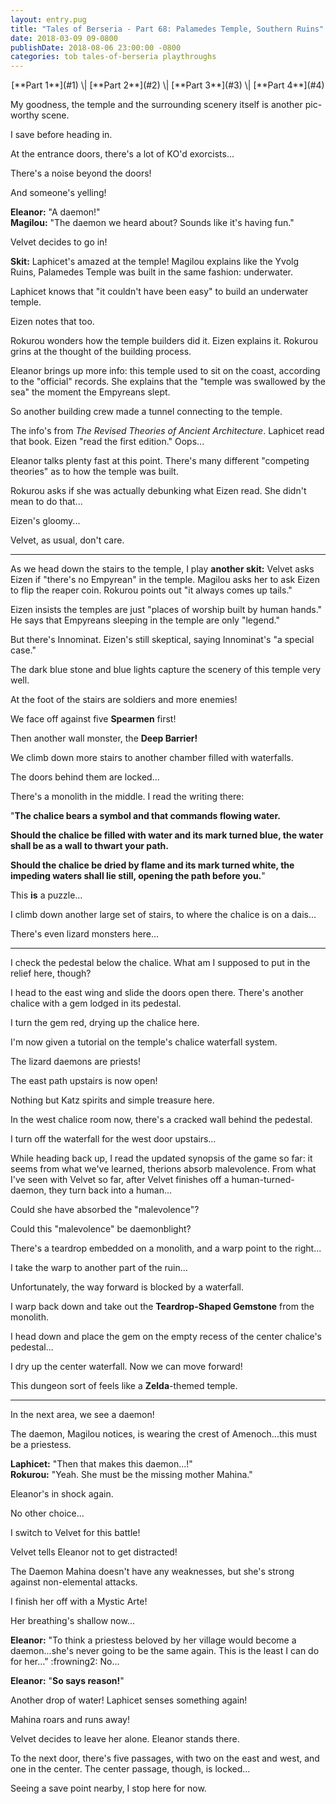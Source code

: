 ```yaml
---
layout: entry.pug
title: "Tales of Berseria - Part 68: Palamedes Temple, Southern Ruins"
date: 2018-03-09 09-0800
publishDate: 2018-08-06 23:00:00 -0800
categories: tob tales-of-berseria playthroughs
---
```


<p style="text-align: center" markdown="1">[**Part 1**](#1) \| [**Part 2**](#2) \| [**Part 3**](#3) \| [**Part 4**](#4)</p>

<a name="1"></a>

My goodness, the temple and the surrounding scenery itself is another pic-worthy scene.

I save before heading in.

At the entrance doors, there's a lot of KO'd exorcists...

There's a noise beyond the doors!

And someone's yelling!

**Eleanor:** "A daemon!"<br/>
**Magilou:** "The daemon we heard about? Sounds like it's having fun."

Velvet decides to go in!

**Skit:** Laphicet's amazed at the temple! Magilou explains like the Yvolg Ruins, Palamedes Temple was built in the same fashion: underwater.

Laphicet knows that "it couldn't have been easy" to build an underwater temple.

Eizen notes that too.

Rokurou wonders how the temple builders did it. Eizen explains it. Rokurou grins at the thought of the building process.

Eleanor brings up more info: this temple used to sit on the coast, according to the "official" records. She explains that the "temple was swallowed by the sea" the moment the Empyreans slept.

So another building crew made a tunnel connecting to the temple.

The info's from *The Revised Theories of Ancient Architecture*. Laphicet read that book. Eizen "read the first edition." Oops...

Eleanor talks plenty fast at this point. There's many different "competing theories" as to how the temple was built.

Rokurou asks if she was actually debunking what Eizen read. She didn't mean to do that...

Eizen's gloomy...

Velvet, as usual, don't care.

<a name="2"></a>

---

As we head down the stairs to the temple, I play **another skit:** Velvet asks Eizen if "there's no Empyrean" in the temple. Magilou asks her to ask Eizen to flip the reaper coin. Rokurou points out "it always comes up tails."

Eizen insists the temples are just "places of worship built by human hands." He says that Empyreans sleeping in the temple are only "legend."

But there's Innominat. Eizen's still skeptical, saying Innominat's "a special case."

The dark blue stone and blue lights capture the scenery of this temple very well.

At the foot of the stairs are soldiers and more enemies!

We face off against five **Spearmen** first!

Then another wall monster, the **Deep Barrier!**

We climb down more stairs to another chamber filled with waterfalls.

The doors behind them are locked...

There's a monolith in the middle. I read the writing there:

"**The chalice bears a symbol and that commands flowing water.**

**Should the chalice be filled with water and its mark turned blue, the water shall be as a wall to thwart your path.**

**Should the chalice be dried by flame and its mark turned white, the impeding waters shall lie still, opening the path before you.**"

This **is** a puzzle...

I climb down another large set of stairs, to where the chalice is on a dais...

There's even lizard monsters here...

<a name="3"></a>

---

I check the pedestal below the chalice. What am I supposed to put in the relief here, though?

I head to the east wing and slide the doors open there. There's another chalice with a gem lodged in its pedestal.

I turn the gem red, drying up the chalice here.

I'm now given a tutorial on the temple's chalice waterfall system.

The lizard daemons are priests!

The east path upstairs is now open!

Nothing but Katz spirits and simple treasure here.

In the west chalice room now, there's a cracked wall behind the pedestal.

I turn off the waterfall for the west door upstairs...

While heading back up, I read the updated synopsis of the game so far: it seems from what we've learned, therions absorb malevolence. From what I've seen with Velvet so far, after Velvet finishes off a human-turned-daemon, they turn back into a human...

Could she have absorbed the "malevolence"?

Could this "malevolence" be daemonblight?

There's a teardrop embedded on a monolith, and a warp point to the right...

I take the warp to another part of the ruin...

Unfortunately, the way forward is blocked by a waterfall.

I warp back down and take out the **Teardrop-Shaped Gemstone** from the monolith.

I head down and place the gem on the empty recess of the center chalice's pedestal...

I dry up the center waterfall. Now we can move forward!

This dungeon sort of feels like a **Zelda**-themed temple.

<a name="4"></a>

---

In the next area, we see a daemon!

The daemon, Magilou notices, is wearing the crest of Amenoch...this must be a priestess.

**Laphicet:** "Then that makes this daemon...!"<br/>
**Rokurou:** "Yeah. She must be the missing mother Mahina."

Eleanor's in shock again.

No other choice...

I switch to Velvet for this battle!

Velvet tells Eleanor not to get distracted!

The Daemon Mahina doesn't have any weaknesses, but she's strong against non-elemental attacks.

I finish her off with a Mystic Arte!

Her breathing's shallow now...

**Eleanor:** "To think a priestess beloved by her village would become a daemon...she's never going to be the same again. This is the least I can do for her..." :frowning2: No...

**Eleanor:** "**So says reason!**"

Another drop of water! Laphicet senses something again!

Mahina roars and runs away!

Velvet decides to leave her alone. Eleanor stands there.

To the next door, there's five passages, with two on the east and west, and one in the center. The center passage, though, is locked...

Seeing a save point nearby, I stop here for now.